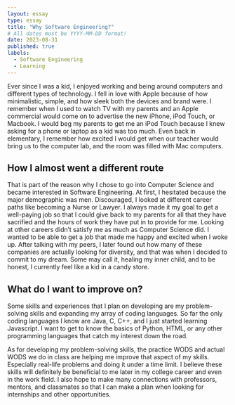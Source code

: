 ```yaml
---
layout: essay
type: essay
title: "Why Software Engineering?"
# All dates must be YYYY-MM-DD format!
date: 2023-08-31
published: true
labels:
  - Software Engineering
  - Learning
---
```

Ever since I was a kid, I enjoyed working and being around computers and different types of technology. I fell in love with Apple because of how minimalistic, simple, and how sleek both the devices and brand were. I remember when I used to watch TV with my parents and an Apple commercial would come on to advertise the new iPhone, iPod Touch, or Macbook. I would beg my parents to get me an iPod Touch because I knew asking for a phone or laptop as a kid was too much. Even back in elementary, I remember how excited I would get when our teacher would bring us to the computer lab, and the room was filled with Mac computers. 

## How I almost went a different route
That is part of the reason why I chose to go into Computer Science and became interested in Software Engineering. At first, I hesitated because the major demographic was men. Discouraged, I looked at different career paths like becoming a Nurse or Lawyer. I always made it my goal to get a well-paying job so that I could give back to my parents for all that they have sacrified and the hours of work they have put in to provide for me. Looking at other careers didn’t satisfy me as much as Computer Science did. I wanted to be able to get a job that made me happy and excited when I woke up. After talking with my peers, I later found out how many of these companies are actually looking for diversity, and that was when I decided to commit to my dream. Some may call it, healing my inner child, and to be honest, I currently feel like a kid in a candy store. 

## What do I want to improve on?
Some skills and experiences that I plan on developing are my problem-solving skills and expanding my array of coding languages. So far the only coding languages I know are Java, C, C++, and I just started learning Javascript. I want to get to know the basics of Python, HTML, or any other programming languages that catch my interest down the road. 

As for developing my problem-solving skills, the practice WODS and actual WODS we do in class are helping me improve that aspect of my skills. Especially real-life problems and doing it under a time limit. I believe these skills will definitely be beneficial to me later in my college career and even in the work field. I also hope to make many connections with professors, mentors, and classmates so that I can make a plan when looking for internships and other opportunities.
